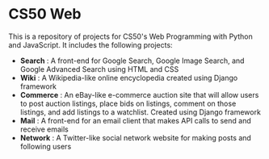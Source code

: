# CS50 Web

This is a repository of projects for CS50's Web Programming with Python and JavaScript. It includes the following projects:
* __Search__ : A front-end for Google Search, Google Image Search, and Google Advanced Search using HTML and CSS
* __Wiki__ : A Wikipedia-like online encyclopedia created using Django framework
* __Commerce__ : An eBay-like e-commerce auction site that will allow users to post auction listings, place bids on listings,
                 comment on those listings, and add listings to a watchlist. Created using Django framework
* __Mail__ :  A front-end for an email client that makes API calls to send and receive emails
* __Network__ : A Twitter-like social network website for making posts and following users
